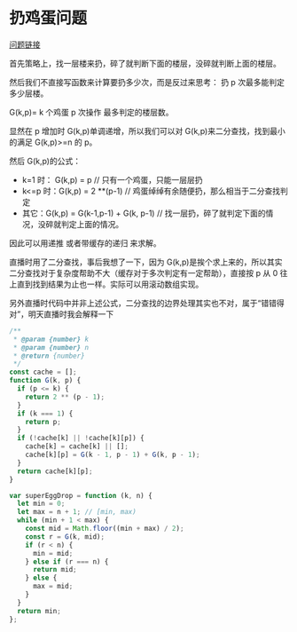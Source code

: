 # 扔鸡蛋问题

[问题链接](https://leetcode-cn.com/problems/super-egg-drop/)

首先策略上，找一层楼来扔，碎了就判断下面的楼层，没碎就判断上面的楼层。

然后我们不直接写函数来计算要扔多少次，而是反过来思考： 扔 p 次最多能判定多少层楼。

G(k,p)= k 个鸡蛋 p 次操作 最多判定的楼层数。

显然在 p 增加时 G(k,p)单调递增，所以我们可以对 G(k,p)来二分查找，找到最小的满足 G(k,p)>=n 的 p。

然后 G(k,p)的公式：

- k=1 时： G(k,p) = p // 只有一个鸡蛋，只能一层层扔
- k<=p 时：G(k,p) = 2 \*\*(p-1) // 鸡蛋绰绰有余随便扔，那么相当于二分查找判定
- 其它：G(k,p) = G(k-1,p-1) + G(k, p-1) // 找一层扔，碎了就判定下面的情况，没碎就判定上面的情况。

因此可以用递推 或者带缓存的递归 来求解。

直播时用了二分查找，事后我想了一下，因为 G(k,p)是挨个求上来的，所以其实二分查找对于复杂度帮助不大（缓存对于多次判定有一定帮助），直接按 p 从 0 往上直到找到结果为止也一样。实际可以用滚动数组实现。

另外直播时代码中并非上述公式，二分查找的边界处理其实也不对，属于“错错得对”，明天直播时我会解释一下

```js
/**
 * @param {number} k
 * @param {number} n
 * @return {number}
 */
const cache = [];
function G(k, p) {
  if (p <= k) {
    return 2 ** (p - 1);
  }
  if (k === 1) {
    return p;
  }
  if (!cache[k] || !cache[k][p]) {
    cache[k] = cache[k] || [];
    cache[k][p] = G(k - 1, p - 1) + G(k, p - 1);
  }
  return cache[k][p];
}

var superEggDrop = function (k, n) {
  let min = 0;
  let max = n + 1; // [min, max)
  while (min + 1 < max) {
    const mid = Math.floor((min + max) / 2);
    const r = G(k, mid);
    if (r < n) {
      min = mid;
    } else if (r === n) {
      return mid;
    } else {
      max = mid;
    }
  }
  return min;
};
```
